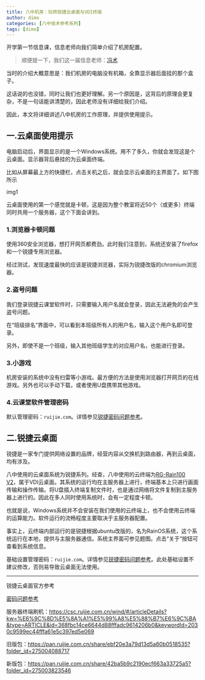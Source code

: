 ```yaml
---
title: 八中机房：玩转锐捷云桌面与VDI终端
author: dimo
categories: [八中技术参考系列]
tags: [dimo]
---
```


开学第一节信息课，信息老师向我们简单介绍了机房配置。

> 顺便提一下，我们这一届信息老师：[冯术](http://www.dl8z.com/dl8z/web/article/2011/04/02098ecb85d811e9a8660c9d920ceddd1446.html)

当时的介绍大概意思是：我们机房的电脑没有机箱，全靠显示器后面挂的那个盒子。

这话说的也没错，同时让我们也更好理解。另一个原因是，这背后的原理会更复杂，不是一句话能讲清楚的，因此老师没有详细给我们介绍。

因此，本文将详细讲述八中机房的工作原理，并提供使用提示。

## 一.云桌面使用提示

电脑启动后，界面显示的是一个Windows系统。用不了多久，你就会发现这是个云桌面。显示器背后悬挂的为云桌面终端。

比如从屏幕最上方的快捷栏，点击关机之后，就会显示云桌面的主界面了。如下图所示

img1

云桌面使用的第一个感觉就是卡顿，这是因为整个教室将近50个（或更多）终端同时共用一个服务器，这个下面会讲到。

### 1.浏览器卡顿问题

使用360安全浏览器，想打开网页都费劲。此时我们注意到，系统还安装了firefox和一个锐捷专用浏览器。

经过测试，发现速度最快的应该是锐捷浏览器，实际为锐捷改版的chromium浏览器。

### 2.盗号问题

我们登录锐捷云课堂软件时，只需要输入用户名就会登录，因此无法避免的会产生盗号问题。

在“班级排名”界面中，可以看到本班级所有人的用户名，输入这个用户名即可登录。

另外，即使不是一个班级，输入其他班级学生的对应用户名，也能进行登录。

### 3.小游戏

机房安装的系统中没有扫雷等小游戏。最方便的方法是使用浏览器打开网页的在线游戏。另外也可以手动下载，或者使用U盘携带其他游戏。

### 4.云课堂软件管理密码

默认管理密码：`ruijie.com`。详情参见<a href="https://csc.ruijie.com.cn/wind/#/articleDetails?kw=%E8%B4%A6%E5%8F%B7%E5%AF%86%E7%A0%81&type=undefined&id=1d8d70f428a144e0abc5026c0ff0136b&keywordId=10d343e039004ead82bb1e9ea02e3d1a" target="_blank">锐捷密码问题参考</a>。

## 二.锐捷云桌面

锐捷是一家专门提供网络设置的品牌，经营内容从交换机到路由器，再到云桌面，均有涉及。

八中使用的云桌面系统为锐捷系列。经查，八中使用的云终端为[RG-Rain100 V2](https://www.ruijie.com.cn/cp/ykt-zhd/r100v2/)，属于VDI云桌面。其系统的运行均在主服务器上进行，终端基本上只进行画面传输和操作传输。将U盘插入终端复制文件时，也是通过网络将文件复制到主服务器上进行的。因此在多人同时使用系统时，会有一定程度卡顿。

也就是说，Windows系统并不会安装在我们使用的云终端上，也不会使用云终端的运算能力。软件运行的流畅程度主要取决于主服务器配置。

事实上，云终端内部运行的是锐捷根据ubuntu改版的，名为RainOS系统，这个系统运行在本地，提供与主服务器通信。系统主界面可参见题图。点击“关于”按钮可查看到系统信息。

基础设置管理密码：`ruijie.com`。详情参见<a href="https://csc.ruijie.com.cn/wind/#/articleDetails?kw=%E8%B4%A6%E5%8F%B7%E5%AF%86%E7%A0%81&type=undefined&id=1d8d70f428a144e0abc5026c0ff0136b&keywordId=10d343e039004ead82bb1e9ea02e3d1a" target="_blank">锐捷密码问题参考</a>。此处基础设置不建议修改，否则易导致云桌面无法使用。

---

锐捷云桌面官方参考

[密码问题参考](https://csc.ruijie.com.cn/wind/#/articleDetails?kw=%E8%B4%A6%E5%8F%B7%E5%AF%86%E7%A0%81&type=undefined&id=1d8d70f428a144e0abc5026c0ff0136b&keywordId=10d343e039004ead82bb1e9ea02e3d1a)

服务器终端刷机：https://csc.ruijie.com.cn/wind/#/articleDetails?kw=%E6%9C%8D%E5%8A%A1%E5%99%A8%E5%88%B7%E6%9C%BA&type=ARTICLE&id=368fbc14ce6644d88fffadc9614206b0&keywordId=2030c9599ec44fffa61e5c397ed5e069

旧版包：https://pan.ruijie.com.cn/share/ebf20e3a79d13d5a60b0518535?folder_id=275004088717

新版包：https://pan.ruijie.com.cn/share/42ba5b9c2190ecf663a33725a5?folder_id=275003823546